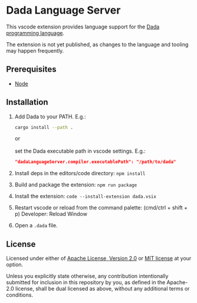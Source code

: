 # Dada Language Server

This vscode extension provides language support for the [Dada programming language](https://dada-lang.org/).

The extension is not yet published, as changes to the language and tooling may happen frequently.

## Prerequisites
* [Node](https://docs.npmjs.com/downloading-and-installing-node-js-and-npm)

## Installation

1. Add Dada to your PATH. E.g.:
    ```bash
    cargo install --path .
    ```
    or<br></br>
    set the Dada executable path in vscode settings. E.g.:

    ```json
    "dadaLanguageServer.compiler.executablePath": "/path/to/dada"
    ```
2. Install deps in the editors/code directory: `npm install`
3. Build and package the extension: `npm run package`
4. Install the extension: `code --install-extension dada.vsix`
5. Restart vscode or reload from the command palette: (cmd/ctrl + shift + p) Developer: Reload Window
6. Open a `.dada` file.

## License

Licensed under either of [Apache License, Version 2.0][apache] or [MIT license][mit] at your option.

Unless you explicitly state otherwise, any contribution intentionally submitted for inclusion in this repository by you, as defined in the Apache-2.0 license, shall be dual licensed as above, without any additional terms or conditions.

[apache]: LICENSE
[mit]: LICENSE
